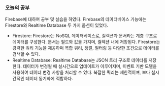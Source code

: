 ### 오늘의 공부

Firebase에 대하여 공부 및 실습을 하였다.
Firebase의 데이터베이스 기능에는 Firestore와 Realtime Database 두 가지 옵션이 있었다.

- Firestore: Firestore는 NoSQL 데이터베이스로, 컬렉션과 문서라는 계층 구조로 데이터를 구성한다. 문서는 필드와 값을 가지며, 컬렉션 내에 저장된다. Firestore는 강력한 쿼리 기능을 제공하며 복합 쿼리, 정렬, 필터링 등 다양한 조건으로 데이터를 검색할 수 있다.
- Realtime Database: Realtime Database는 JSON 트리 구조로 데이터를 저장한다. 데이터가 변경될 때 실시간으로 업데이트가 이루어지며, 이벤트 기반 모델을 사용하여 데이터 변경 사항을 처리할 수 있다. 복잡한 쿼리는 제한적이며, 보다 실시간적인 데이터 동기화에 적합하다.
